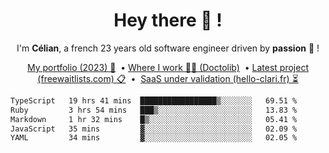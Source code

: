 <h1 align="center">Hey there 👋 !</h1>

<p align="center">I'm <b>Célian</b>, a french 23 years old software engineer driven by <b>passion</b> 👀 !</p>
<p align="center">
  <a href="https://celian.cloud">My portfolio (2023) 🚀</a> 
  ‎ •‎ 
  <a href="https://doctolib.com">Where I work 👨‍⚕️ (Doctolib)</a> 
  ‎ •‎ 
  <a href="https://freewaitlists.com">Latest project (freewaitlists.com) 📋</a> 
  ‎ •‎‎ ‎
  <a href="https://hello-clari.fr">SaaS under validation (hello-clari.fr) ⏳</a> 
</p>

<!--START_SECTION:waka-->

```txt
TypeScript   19 hrs 41 mins  █████████████████▒░░░░░░░   69.51 %
Ruby         3 hrs 54 mins   ███▒░░░░░░░░░░░░░░░░░░░░░   13.83 %
Markdown     1 hr 32 mins    █▒░░░░░░░░░░░░░░░░░░░░░░░   05.41 %
JavaScript   35 mins         ▓░░░░░░░░░░░░░░░░░░░░░░░░   02.09 %
YAML         34 mins         ▓░░░░░░░░░░░░░░░░░░░░░░░░   02.05 %
```

<!--END_SECTION:waka-->
